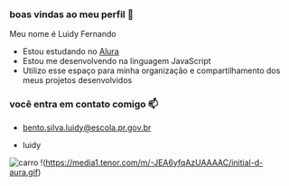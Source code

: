### boas vindas ao meu perfil 💙

Meu nome é Luidy Fernando

- Estou estudando no [Alura](http://www.alura.com.br)
- Estou me desenvolvendo na linguagem JavaScript
- Utilizo esse espaço para minha organização e compartilhamento dos meus projetos desenvolvidos

### você entra em contato comigo 📫

- bento.silva.luidy@escola.pr.gov.br

- luidy

![carro](https://media.tenor.com/XRD6GpNu9KQAAAAM/supra-mk4.gif)
!(https://media1.tenor.com/m/-JEA6yfqAzUAAAAC/initial-d-aura.gif)
